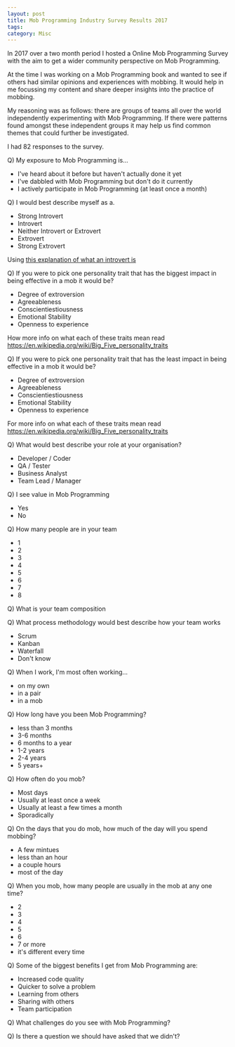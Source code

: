 ```yaml
---
layout: post
title: Mob Programming Industry Survey Results 2017
tags: 
category: Misc
---
```


In 2017 over a two month period I hosted a Online Mob Programming Survey with the aim to get a wider community perspective on Mob Programming. 

At the time I was working on a Mob Programming book and wanted to see if others had similar opinions and experiences with mobbing. It would help in me focussing my content and share deeper insights into the practice of mobbing.

My reasoning was as follows: there are groups of teams all over the world independently experimenting with Mob Programming. If there were patterns found amongst these independent groups it may help us find common themes that could further be investigated.

I had 82 responses to the survey. 

Q) My exposure to Mob Programming is...
- I've heard about it before but haven't actually done it yet
- I've dabbled with Mob Programming but don't do it currently
- I actively  participate in Mob Programming (at least once a month)

Q) I would best describe myself as a.
- Strong Introvert
- Introvert
- Neither Introvert or Extrovert
- Extrovert
- Strong Extrovert

Using [this explanation of what an introvert is](https://www.verywell.com/signs-you-are-an-introvert-2795427)  

Q) If you were to pick one personality trait that has the biggest impact in being effective in a mob it would be?
- Degree of extroversion
- Agreeableness
- Conscientiestiousness
- Emotional Stability
- Openness to experience

How more info on what each of these traits mean read https://en.wikipedia.org/wiki/Big_Five_personality_traits

Q) If you were to pick one personality trait that has the least impact in being effective in a mob it would be?
- Degree of extroversion
- Agreeableness
- Conscientiestiousness
- Emotional Stability
- Openness to experience

For more info on what each of these traits mean read https://en.wikipedia.org/wiki/Big_Five_personality_traits

Q) What would best describe your role at your organisation?
- Developer / Coder
- QA / Tester
- Business Analyst
- Team Lead / Manager

Q) I see value in Mob Programming
- Yes
- No

Q) How many people are in your team
- 1 
- 2
- 3
- 4
- 5
- 6
- 7
- 8

Q) What is your team composition

Q) What process methodology would best describe how your team works
- Scrum  
- Kanban  
- Waterfall
- Don't know

Q) When I work, I'm most often working...
- on my own
- in a pair
- in a mob

Q) How long have you been Mob Programming?
- less than 3 months
- 3-6 months
- 6 months to a year
- 1-2 years
- 2-4 years
- 5 years+

Q) How often do you mob?
- Most days
- Usually at least once a week
- Usually at least a few times a month
- Sporadically

Q) On the days that you do mob, how much of the day will you spend mobbing?
- A few mintues
- less than an hour
- a couple hours
- most of the day

Q) When you mob, how many people are usually in the mob at any one time?
- 2
- 3
- 4
- 5
- 6
- 7 or more
- it's different every time

Q) Some of the biggest benefits I get from Mob Programming are:
- Increased code quality
- Quicker to solve a problem
- Learning from others
- Sharing with others
- Team participation

Q) What challenges do you see with Mob Programming?

Q) Is there a question we should have asked that we didn't?



